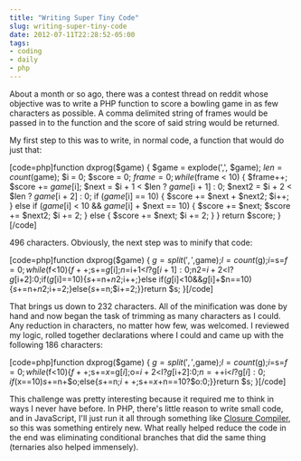```yaml
---
title: "Writing Super Tiny Code"
slug: writing-super-tiny-code
date: 2012-07-11T22:28:52-05:00
tags:
- coding
- daily
- php
---
```

About a month or so ago, there was a contest thread on reddit whose objective was to write a PHP function to score a bowling game in as few characters as possible. A comma delimited string of frames would be passed in to the function and the score of said string would be returned.

My first step to this was to write, in normal code, a function that would do just that:

[code=php]function dxprog($game) {
	$game = explode(',', $game);
	$len = count($game);
	$i = 0;
	$score = 0;
	$frame = 0;
	while ($frame < 10) {
		$frame++;
		$score += $game[$i];
		$next = $i + 1 < $len ? $game[$i + 1] : 0;
		$next2 = $i + 2 < $len ? $game[$i + 2] : 0;
		if ($game[$i] == 10) {
			$score += $next + $next2;
			$i++;
		} else if ($game[$i] < 10 && $game[$i] + $next == 10) {
			$score += $next;
			$score += $next2;
			$i += 2;
		} else {
			$score += $next;
			$i += 2;
		}
	}
	return $score;
}[/code]

496 characters. Obviously, the next step was to minify that code:

[code=php]function dxprog($game) {
	$g=split(',',$game);$l=count($g);$i=$s=$f=0;while($f<10){$f++;$s+=$g[$i];$n=$i+1<$l?$g[$i+1]:0;$n2=$i+2<$l?$g[$i+2]:0;if($g[$i]==10){$s+=$n+$n2;$i++;}else if($g[$i]<10&&$g[$i]+$n==10){$s+=$n+$n2;$i+=2;}else{$s+=$n;$i+=2;}}return $s;
}[/code]

That brings us down to 232 characters. All of the minification was done by hand and now began the task of trimming as many characters as I could. Any reduction in characters, no matter how few, was welcomed. I reviewed my logic, rolled together declarations where I could and came up with the following 186 characters:

[code=php]function dxprog($game) {
	$g=split(',',$game);$l=count($g);$i=$s=$f=0;while($f<10){$f++;$s+=$x=$g[$i];$o=$i+2<$l?$g[$i+2]:0;$n=++$i<$l?$g[$i]:0;if($x==10)$s+=$n+$o;else{$s+=$n;$i++;$s+=$x+$n==10?$o:0;}}return $s;
}[/code]

This challenge was pretty interesting because it required me to think in ways I never have before. In PHP, there's little reason to write small code, and in JavaScript, I'll just run it all through something like [Closure Compiler](http://closure-compiler.appspot.com/home), so this was something entirely new. What really helped reduce the code in the end was eliminating conditional branches that did the same thing (ternaries also helped immensely).
